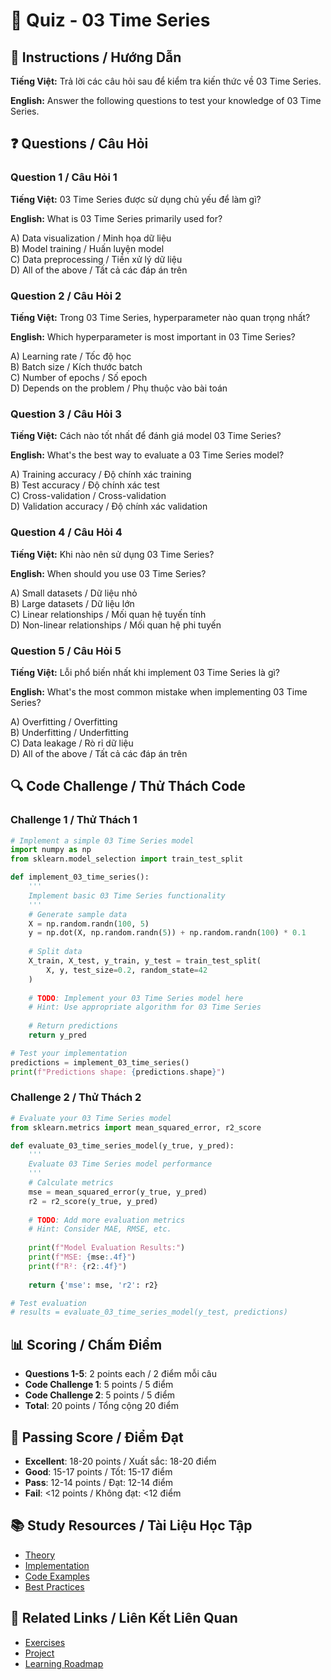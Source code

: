 # 🧠 Quiz - 03 Time Series

## 📝 Instructions / Hướng Dẫn

**Tiếng Việt:** Trả lời các câu hỏi sau để kiểm tra kiến thức về 03 Time Series.

**English:** Answer the following questions to test your knowledge of 03 Time Series.

## ❓ Questions / Câu Hỏi

### Question 1 / Câu Hỏi 1
**Tiếng Việt:** 03 Time Series được sử dụng chủ yếu để làm gì?

**English:** What is 03 Time Series primarily used for?

A) Data visualization / Minh họa dữ liệu  
B) Model training / Huấn luyện model  
C) Data preprocessing / Tiền xử lý dữ liệu  
D) All of the above / Tất cả các đáp án trên

### Question 2 / Câu Hỏi 2
**Tiếng Việt:** Trong 03 Time Series, hyperparameter nào quan trọng nhất?

**English:** Which hyperparameter is most important in 03 Time Series?

A) Learning rate / Tốc độ học  
B) Batch size / Kích thước batch  
C) Number of epochs / Số epoch  
D) Depends on the problem / Phụ thuộc vào bài toán

### Question 3 / Câu Hỏi 3
**Tiếng Việt:** Cách nào tốt nhất để đánh giá model 03 Time Series?

**English:** What's the best way to evaluate a 03 Time Series model?

A) Training accuracy / Độ chính xác training  
B) Test accuracy / Độ chính xác test  
C) Cross-validation / Cross-validation  
D) Validation accuracy / Độ chính xác validation

### Question 4 / Câu Hỏi 4
**Tiếng Việt:** Khi nào nên sử dụng 03 Time Series?

**English:** When should you use 03 Time Series?

A) Small datasets / Dữ liệu nhỏ  
B) Large datasets / Dữ liệu lớn  
C) Linear relationships / Mối quan hệ tuyến tính  
D) Non-linear relationships / Mối quan hệ phi tuyến

### Question 5 / Câu Hỏi 5
**Tiếng Việt:** Lỗi phổ biến nhất khi implement 03 Time Series là gì?

**English:** What's the most common mistake when implementing 03 Time Series?

A) Overfitting / Overfitting  
B) Underfitting / Underfitting  
C) Data leakage / Rò rỉ dữ liệu  
D) All of the above / Tất cả các đáp án trên

## 🔍 Code Challenge / Thử Thách Code

### Challenge 1 / Thử Thách 1
```python
# Implement a simple 03 Time Series model
import numpy as np
from sklearn.model_selection import train_test_split

def implement_03_time_series():
    '''
    Implement basic 03 Time Series functionality
    '''
    # Generate sample data
    X = np.random.randn(100, 5)
    y = np.dot(X, np.random.randn(5)) + np.random.randn(100) * 0.1
    
    # Split data
    X_train, X_test, y_train, y_test = train_test_split(
        X, y, test_size=0.2, random_state=42
    )
    
    # TODO: Implement your 03 Time Series model here
    # Hint: Use appropriate algorithm for 03 Time Series
    
    # Return predictions
    return y_pred

# Test your implementation
predictions = implement_03_time_series()
print(f"Predictions shape: {predictions.shape}")
```

### Challenge 2 / Thử Thách 2
```python
# Evaluate your 03 Time Series model
from sklearn.metrics import mean_squared_error, r2_score

def evaluate_03_time_series_model(y_true, y_pred):
    '''
    Evaluate 03 Time Series model performance
    '''
    # Calculate metrics
    mse = mean_squared_error(y_true, y_pred)
    r2 = r2_score(y_true, y_pred)
    
    # TODO: Add more evaluation metrics
    # Hint: Consider MAE, RMSE, etc.
    
    print(f"Model Evaluation Results:")
    print(f"MSE: {mse:.4f}")
    print(f"R²: {r2:.4f}")
    
    return {'mse': mse, 'r2': r2}

# Test evaluation
# results = evaluate_03_time_series_model(y_test, predictions)
```

## 📊 Scoring / Chấm Điểm

- **Questions 1-5**: 2 points each / 2 điểm mỗi câu
- **Code Challenge 1**: 5 points / 5 điểm
- **Code Challenge 2**: 5 points / 5 điểm
- **Total**: 20 points / Tổng cộng 20 điểm

## 🎯 Passing Score / Điểm Đạt

- **Excellent**: 18-20 points / Xuất sắc: 18-20 điểm
- **Good**: 15-17 points / Tốt: 15-17 điểm  
- **Pass**: 12-14 points / Đạt: 12-14 điểm
- **Fail**: <12 points / Không đạt: <12 điểm

## 📚 Study Resources / Tài Liệu Học Tập

- [Theory](./THEORY_03_time_series.md)
- [Implementation](./IMPLEMENTATION_03_time_series.md)
- [Code Examples](./CODE_EXAMPLES_03_time_series.md)
- [Best Practices](./BEST_PRACTICES_03_time_series.md)

## 🔗 Related Links / Liên Kết Liên Quan

- [Exercises](./EXERCISES_03_time_series.md)
- [Project](./PROJECT_03_time_series.md)
- [Learning Roadmap](./LEARNING_ROADMAP_03_time_series.md)
